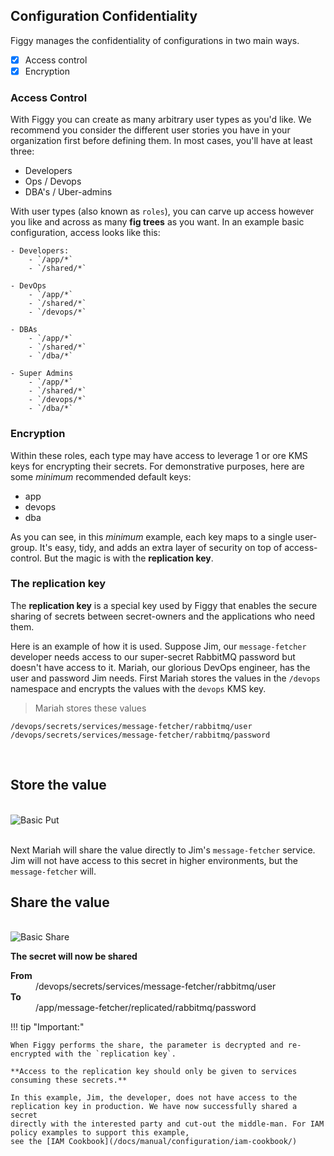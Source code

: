 ## Configuration Confidentiality

Figgy manages the confidentiality of configurations in two main ways.

- [x] Access control
- [x] Encryption

### Access Control

With Figgy you can create as many arbitrary user types as you'd like. We recommend you consider the different user stories
you have in your organization first before defining them. In most cases, you'll have at least three:

* Developers
* Ops / Devops
* DBA's / Uber-admins

With user types (also known as `roles`), you can carve up access however you like and across as many **fig trees** as you want. In
an example basic configuration, access looks like this:
    
    - Developers:
        - `/app/*`
        - `/shared/*`
      
    - DevOps
        - `/app/*`
        - `/shared/*`
        - `/devops/*`
        
    - DBAs
        - `/app/*`
        - `/shared/*`
        - `/dba/*`
        
    - Super Admins
        - `/app/*`
        - `/shared/*`
        - `/devops/*`
        - `/dba/*`
    
### Encryption

Within these roles, each type may have access to leverage 1 or ore KMS keys for encrypting their secrets. For demonstrative
purposes, here are some _minimum_ recommended default keys:

* app
* devops
* dba

As you can see, in this _minimum_ example, each key maps to a single user-group. It's easy, tidy, and adds an extra
layer of security on top of access-control. But the magic is with the **replication key**.

### **The replication key**
The **replication key** is a special key used by Figgy that enables the secure sharing of secrets between secret-owners
and the applications who need them. 

Here is an example of how it is used. Suppose Jim, our `message-fetcher` developer needs access to our super-secret 
RabbitMQ password but doesn't have access to it. Mariah, our glorious DevOps engineer, has the user 
and password Jim needs. First Mariah stores the values in the `/devops` namespace and encrypts the values with the 
`devops` KMS key.


>  Mariah stores these values
  
    /devops/secrets/services/message-fetcher/rabbitmq/user
    /devops/secrets/services/message-fetcher/rabbitmq/password

<br/>

## **Store the value**
<br/><img src="/docs/images/gifs/basics-put.gif" alt="Basic Put" class="gif"><br/>
<br/>

Next Mariah will share the value directly to Jim's `message-fetcher` service. Jim will not have access to this
secret in higher environments, but the `message-fetcher` will. 

## **Share the value**
<br/><img src="/docs/images/gifs/basics-share.gif" alt="Basic Share" class="gif"><br/>

**The secret will now be shared**

<dl>
<dt><b>From</b></dt>
<dd>/devops/secrets/services/message-fetcher/rabbitmq/user</dd>
<dt><b>To</b></dt>
<dd>/app/message-fetcher/replicated/rabbitmq/password</dd>
</dl>


!!! tip "Important:"
   
    When Figgy performs the share, the parameter is decrypted and re-encrypted with the `replication key`. 
    
    **Access to the replication key should only be given to services consuming these secrets.**
    
    In this example, Jim, the developer, does not have access to the replication key in production. We have now successfully shared a secret 
    directly with the interested party and cut-out the middle-man. For IAM policy examples to support this example, 
    see the [IAM Cookbook](/docs/manual/configuration/iam-cookbook/)
